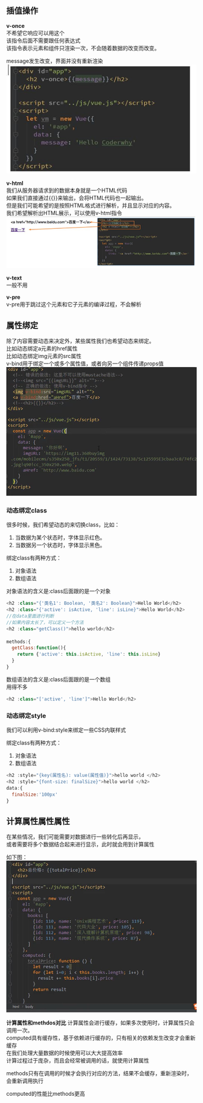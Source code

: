 ## 插值操作
**v-once**<br/>
不希望它响应可以用这个<br/>
该指令后面不需要跟任何表达式<br/>
该指令表示元素和组件只渲染一次，不会随着数据的改变而改变。<br/>

message发生改变，界面并没有重新渲染<br/>
![Alt text](./img/once.jpg)

**v-html**<br/>
我们从服务器请求到的数据本身就是一个HTML代码<br/>
如果我们直接通过{{}}来输出，会将HTML代码也一起输出。<br/>
但是我们可能希望的是按照HTML格式进行解析，并且显示对应的内容。<br/>
我们希望解析出HTML展示，可以使用v-html指令<br/>
![Alt text](./img/html.jpg)

**v-text**<br/>
一般不用<br/>


**v-pre**<br/>
v-pre用于跳过这个元素和它子元素的编译过程，不会解析<br/>


## 属性绑定
除了内容需要动态来决定外，某些属性我们也希望动态来绑定。<br/>
比如动态绑定a元素的href属性<br/>
比如动态绑定img元素的src属性<br/>
v-bind用于绑定一个或多个属性值，或者向另一个组件传递props值<br/>
![Alt text](./img/bind.jpg)

### 动态绑定class

很多时候，我们希望动态的来切换class，比如：
1. 当数据为某个状态时，字体显示红色。
2. 当数据另一个状态时，字体显示黑色。

绑定class有两种方式：
1. 对象语法
2. 数组语法

对象语法的含义是:class后面跟的是一个对象
```javascript
<h2 :class="{'类名1': Boolean, '类名2': Boolean}">Hello World</h2>
<h2 :class="{'active': isActive, 'line': isLine}">Hello World</h2>
//在data里面进行判断
//如果内容太长了，可以定义一个方法
<h2 :class="getClass()">hello world</h2>

methods:{
  getClass:function(){
    return {'active': this.isActive, 'line': this.isLine}
  }
}
```

数组语法的含义是:class后面跟的是一个数组<br/>
用得不多
```javascript
<h2 :class="['active', 'line']">Hello World</h2>

```

### 动态绑定style
我们可以利用v-bind:style来绑定一些CSS内联样式

绑定class有两种方式：
1. 对象语法
2. 数组语法


```javascript
<h2 :style="{key(属性名): value(属性值)}">hello world </h2>
<h2 :style="{font-size: finalSize}">hello world </h2>
data:{
  finalSize:'100px'
}
```


## 计算属性属性属性
在某些情况，我们可能需要对数据进行一些转化后再显示，<br/>
或者需要将多个数据结合起来进行显示，此时就会用到计算属性<br/>

如下图：
![text](./img/jisuan.jpg)

**计算属性和methdos对比**
计算属性会进行缓存，如果多次使用时，计算属性只会调用一次。<br/>
computed具有缓存性，基于依赖进行缓存的，只有相关的依赖发生改变才会重新缓存<br/>
在我们处理大量数据的时候使用可以大大提高效率<br/>
计算过程过于庞杂，而且会经常被调用的话，就使用计算属性<br/>

methods只有在调用的时候才会执行对应的方法，结果不会缓存，重新渲染时，会重新调用执行<br/>

computed的性能比methods更高<br/>
